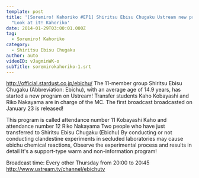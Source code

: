 ```yaml
---
template: post
title: '[Soremiro! Kahoriko #EP1] Shiritsu Ebisu Chugaku Ustream new program
  "Look at it! Kahoriko'
date: 2014-01-29T03:00:01.000Z
tag:
  - Soremiro! Kahoriko
category:
  - Shiritsu Ebisu Chugaku
author: auto
videoID: vJagminWK-o
subTitle: soremirokahoriko-1.srt
---
```

http://official.stardust.co.jp/ebichu/
The 11-member group Shiritsu Ebisu Chugaku (Abbreviation: Ebichu), with an average age of 14.9 years, has started a new program on Ustream! Transfer students Kaho Kobayashi and Riko Nakayama are in charge of the MC.
The first broadcast broadcasted on January 23 is released!

This program is called attendance number 11 Kobayashi Kaho and attendance number 12 Riko Nakayama
Two people who have just transferred to Shiritsu Ebisu Chugaku (Ebichu)
By conducting or not conducting clandestine experiments in secluded laboratories
may cause ebichu chemical reactions,
Observe the experimental process and results in detail
It's a support-type warm and non-information program!

Broadcast time: Every other Thursday from 20:00 to 20:45
http://www.ustream.tv/channel/ebichutv